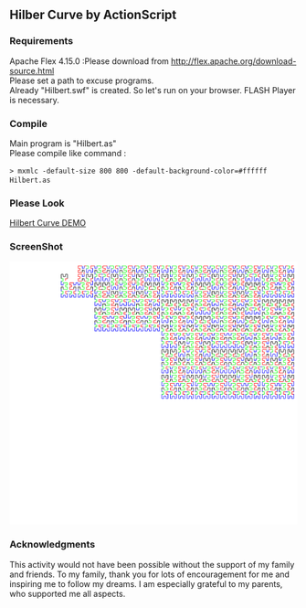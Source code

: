 ## Hilber Curve by ActionScript
### Requirements
Apache Flex 4.15.0  :Please download from http://flex.apache.org/download-source.html  
Please set a path to excuse programs.  
Already "Hilbert.swf" is created. So let's run on your browser. FLASH Player is necessary.

### Compile
Main program is "Hilbert.as"  
Please compile like command :  

```
> mxmlc -default-size 800 800 -default-background-color=#ffffff Hilbert.as
```

### Please Look
[Hilbert Curve DEMO](http://okaal.html.xdomain.jp/logs/generative-art/flash/hilbert.html)

### ScreenShot 
![ScreenShot](https://github.com/jirotubuyaki/Hilbert/blob/master/screenshot.png)  

### Acknowledgments
This activity would not have been possible without the support of my family and friends. To my family, thank you for lots of encouragement for me and inspiring me to follow my dreams. I am especially grateful to my parents, who supported me all aspects.



